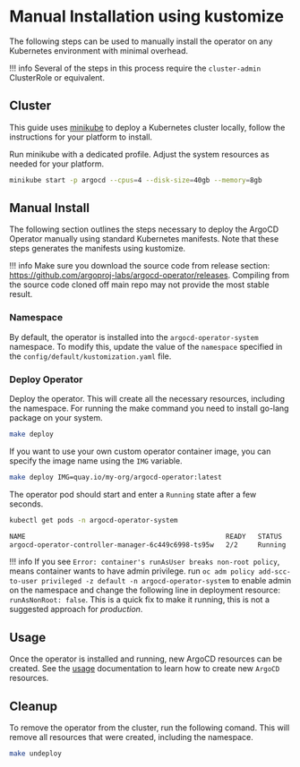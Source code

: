 # Manual Installation using kustomize

The following steps can be used to manually install the operator on any Kubernetes environment with minimal overhead.

!!! info
    Several of the steps in this process require the `cluster-admin` ClusterRole or equivalent.

## Cluster

This guide uses [minikube](https://minikube.sigs.k8s.io/) to deploy a Kubernetes cluster locally, follow the 
instructions for your platform to install. 

Run minikube with a dedicated profile. Adjust the system resources as needed for your platform. 

```bash
minikube start -p argocd --cpus=4 --disk-size=40gb --memory=8gb
```

## Manual Install

The following section outlines the steps necessary to deploy the ArgoCD Operator manually using standard Kubernetes 
manifests. Note that these steps generates the manifests using kustomize.

!!! info
    Make sure you download the source code from release section: https://github.com/argoproj-labs/argocd-operator/releases. Compiling from the source code cloned off main repo may not provide the most stable result.

### Namespace

By default, the operator is installed into the `argocd-operator-system` namespace. To modify this, update the
value of the `namespace` specified in the `config/default/kustomization.yaml` file. 

### Deploy Operator

Deploy the operator. This will create all the necessary resources, including the namespace. For running the make command you need to install go-lang package on your system.

```bash
make deploy
```

If you want to use your own custom operator container image, you can specify the image name using the `IMG` variable.

```bash
make deploy IMG=quay.io/my-org/argocd-operator:latest
```

The operator pod should start and enter a `Running` state after a few seconds.

```bash
kubectl get pods -n argocd-operator-system
```

```bash
NAME                                                  READY   STATUS    RESTARTS   AGE
argocd-operator-controller-manager-6c449c6998-ts95w   2/2     Running   0          33s
```
!!! info
    If you see `Error: container's runAsUser breaks non-root policy`, means container wants to have admin privilege. run `oc adm policy add-scc-to-user privileged -z default -n argocd-operator-system` to enable admin on the namespace and change the following line in deployment resource: `runAsNonRoot: false`. This is a quick fix to make it running, this is not a suggested approach for *production*.
    
## Usage 

Once the operator is installed and running, new ArgoCD resources can be created. See the [usage][docs_usage] 
documentation to learn how to create new `ArgoCD` resources.

## Cleanup 

To remove the operator from the cluster, run the following comand. This will remove all resources that were created,
including the namespace.
```bash
make undeploy
```



[docs_usage]:../usage/basics.md
